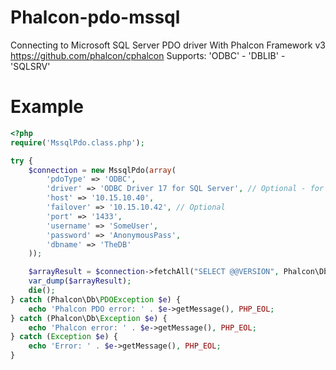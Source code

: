 # Phalcon-pdo-mssql
Connecting to Microsoft SQL Server PDO driver With Phalcon Framework v3 https://github.com/phalcon/cphalcon
Supports: 'ODBC' - 'DBLIB' - 'SQLSRV'

# Example
```php
<?php
require('MssqlPdo.class.php');

try {
    $connection = new MssqlPdo(array(
        'pdoType' => 'ODBC',
        'driver' => 'ODBC Driver 17 for SQL Server', // Optional - for when 'pdoType' is 'ODBC'
        'host' => '10.15.10.40',
        'failover' => '10.15.10.42', // Optional
        'port' => '1433',
        'username' => 'SomeUser',
        'password' => 'AnonymousPass',
        'dbname' => 'TheDB'
    ));

    $arrayResult = $connection->fetchAll("SELECT @@VERSION", Phalcon\Db::FETCH_NUM);
    var_dump($arrayResult);
    die();
} catch (Phalcon\Db\PDOException $e) {
    echo 'Phalcon PDO error: ' . $e->getMessage(), PHP_EOL;
} catch (Phalcon\Db\Exception $e) {
    echo 'Phalcon error: ' . $e->getMessage(), PHP_EOL;
} catch (Exception $e) {
    echo 'Error: ' . $e->getMessage(), PHP_EOL;
}


```
